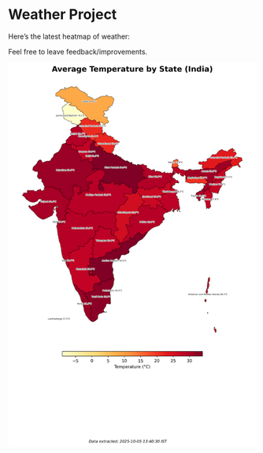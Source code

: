 # Weather Project

Here’s the latest heatmap of weather:

Feel free to leave feedback/improvements.

![India Heatmap](docs/assets/india_heatmap.png?v=E227F8)
